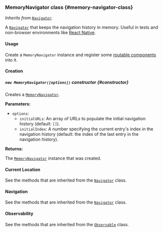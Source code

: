 ### MemoryNavigator <badge type="primary">class</badge> {#memory-navigator-class}

*Inherits from [`Navigator`](https://layrjs.com/docs/v2/reference/navigator).*

A [`Navigator`](https://layrjs.com/docs/v2/reference/navigator) that keeps the navigation history in memory. Useful in tests and non-browser environments like [React Native](https://reactnative.dev/).

#### Usage

Create a `MemoryNavigator` instance and register some [routable components](https://layrjs.com/docs/v2/reference/routable#routable-component-class) into it.

#### Creation

##### `new MemoryNavigator([options])` <badge type="secondary">constructor</badge> {#constructor}

Creates a [`MemoryNavigator`](https://layrjs.com/docs/v2/reference/memory-navigator).

**Parameters:**

* `options`:
  * `initialURLs`: An array of URLs to populate the initial navigation history (default: `[]`).
  * `initialIndex`: A number specifying the current entry's index in the navigation history (default: the index of the last entry in the navigation history).

**Returns:**

The [`MemoryNavigator`](https://layrjs.com/docs/v2/reference/memory-navigator) instance that was created.

#### Current Location

See the methods that are inherited from the [`Navigator`](https://layrjs.com/docs/v2/reference/navigator#current-location) class.

#### Navigation

See the methods that are inherited from the [`Navigator`](https://layrjs.com/docs/v2/reference/navigator#navigation) class.

#### Observability

See the methods that are inherited from the [`Observable`](https://layrjs.com/docs/v2/reference/observable#observable-class) class.
